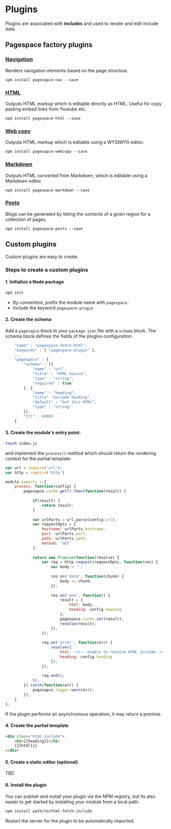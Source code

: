 # Plugins

Plugins are associated with **includes** and used to render and edit include data.

## Pagespace factory plugins

### [Navigation](https://github.com/pagespace/pagespace-nav)

Renders navigation elements based on the page structure.

```
npm install pagesapce-nav --save
```

### [HTML](https://github.com/pagespace/pagespace-html)

Outputs HTML markup which is editable directly as HTML. Useful for copy pasting embed links from Youtube etc.

```
npm install pagespace-html --save
```

### [Web copy](https://github.com/pagespace/pagespace-webcopy)

Outputs HTML markup which is editable using a WYSIWYG editor.

```
npm install pagesapce-webcopy --save
```

### [Markdown](https://github.com/pagespace/pagespace-markdown)

Outputs HTML converted from Markdown, which is editable using a Markdown editor.

```
npm install pagespace-markdown --save
```

### [Posts](https://github.com/pagespace/pagespace-posts)

Blogs can be generated by listing the contents of a given region for a collection of pages.

```
npm install pagespace-posts --save
```

## Custom plugins

Custom plugins are easy to create.

### Steps to create a custom plugins

#### 1. Initialize a Node package

```bash
npm init
```

* By convention, prefix the module name with `pagespace-`
* Include the keyword `pagespace-plugin`

#### 2. Create the schema

Add a `pagesapce` block in your `package.json` file with a `schema` block. The schema block defines the fields of the 
plugins configuration:

```javascript
    "name" : "pagespace-fetch-html",
    "keywords" : [ "pagespace-plugin" ],
    ...
    "pagespace" : {
        "schema" : [{
            "name" : "url",
            "title" : "HTML Source",
            "type" : "string",
            "required" : true
        }, {
            "name" : "heading",
            "title" "Include heading",
            "default" : "Got this HTML",
            "type" : "string"
        }],
        "ttl" : 60000
    }
```

#### 3. Create the module's entry point:

```bash
touch index.js
```

and implement the `process()` method which should return the rendering context for the partial template:

```javascript
var url = require('url');
var http = require('http')

module.exports = {
    process: function(config) {
        pagesapce.cache.get().then(function(result) {
            
            if(result) {
                return result;
            }
        
            var urlParts = url.parse(config.url);
            var requestOpts = {
                hostname: urlParts.hostname,
                port: urlParts.port,
                path: urlParts.path,
                method: 'GET'
            };
        
            return new Promise(function(resolve) {
                var req = http.request(requestOpts, function(res) {
                    var body = '';
        
                    res.on('data', function(chunk) {
                        body += chunk;
                    });
        
                    res.on('end', function() {
                        result = {
                            html: body,
                            heading: config.heading
                        };
                        pagespace.cache.set(result);
                        resolve(result);
                    });
                });
        
                req.on('error', function(err) {
                    resolve({
                        html: '<!-- Unable to resolve HTML include-->',
                        heading: config.heading
                    });
                });
        
                req.end();
            });
        }).catch(function(err) {
            pagesapce.logger.warn(err);
        });
    }
};
```

If the plugin performs an asynchronous operation, it may return a promise.

#### 4. Create the partial template

```html
<div class="html-include">
    <h1>{{heading}}</h1>
    {{{html}}}
</div>
```

#### 5. Create a static editor (optional)

TBD

#### 6. Install the plugin

You can publish and install your plugin via the NPM registry, but its also easier to get started by installing your 
module from a local path:

```bash
npm install path/to/html-fetch-include
```

Restart the server for the plugin to be automatically imported.